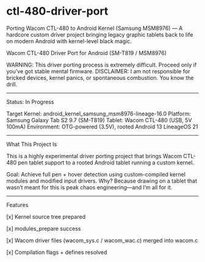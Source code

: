 # ctl-480-driver-port
Porting Wacom CTL-480 to Android Kernel (Samsung MSM8976) — A hardcore custom driver project bringing legacy graphic tablets back to life on modern Android with kernel-level black magic.



Wacom CTL-480 Driver Port for Android (SM-T819 / MSM8976)

WARNING: This driver porting process is extremely difficult. Proceed only if you’ve got stable mental firmware.
DISCLAIMER: I am not responsible for bricked devices, kernel panics, or spontaneous combustion. You know the drill.


---

Status: In Progress

Target Kernel: android_kernel_samsung_msm8976-lineage-16.0
Platform: Samsung Galaxy Tab S2 9.7 (SM-T819)
Tablet: Wacom CTL-480 (USB, 5V 100mA)
Environment: OTG-powered (3.5V), rooted Android 13 LineageOS 21


---

What This Project Is

This is a highly experimental driver porting project that brings Wacom CTL-480 pen tablet support to a rooted Android tablet running a custom kernel.

Goal: Achieve full pen + hover detection using custom-compiled kernel modules and modified input drivers.
Why? Because drawing on a tablet that wasn’t meant for this is peak chaos engineering—and I’m all for it.


---

Features

[x] Kernel source tree prepared

[x] modules_prepare success

[x] Wacom driver files (wacom_sys.c / wacom_wac.c) merged into wacom.c

[x] Compilation flags + defines resolved

[x] HID macros conflict resolved

[x] Compilation errors mapped and fixed

[ ] modpost completed

[ ] Working .ko module

[ ] Tested on-device

[ ] Stable pen + hover detection

[ ] Voltage-based stability tests



---

Notes

Power draw through OTG is limited to ~3.5V. The tablet likely steps it up internally, but stylus hover distance might be shorter.

Future patching may include timing tweaks for low-voltage behavior, once the basics are stable.

Every error, fix, and kernel interaction is being documented and explained—for future devs who dare follow this path.



---

Screenshot Dump

(Coming soon)


---

Explanation: soon

A full guide is being written, covering:

Kernel macro landmines

Header conflicts

HID struct duplications

Why recordmcount hates you

And how to survive make with your sanity intact



---

Stay tuned. This rabbit hole goes deep.
